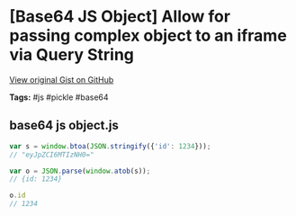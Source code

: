 # [Base64 JS Object] Allow for passing complex object to an iframe via Query String 

[View original Gist on GitHub](https://gist.github.com/Integralist/dbbc25b6f851670f5f03585a75d784ce)

**Tags:** #js #pickle #base64

## base64 js object.js

```javascript
var s = window.btoa(JSON.stringify({'id': 1234}));
// "eyJpZCI6MTIzNH0="

var o = JSON.parse(window.atob(s));
// {id: 1234}

o.id
// 1234
```

